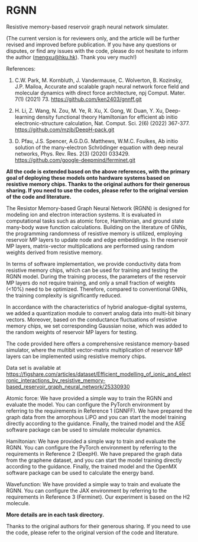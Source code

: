 # RGNN
Resistive memory-based reservoir graph neural network simulater.

(The current version is for reviewers only, and the article will be further revised and improved before publication. If you have any questions or disputes, or find any issues with the code, please do not hesitate to inform the author (mengxu@hku.hk). Thank you very much!)


References:

1. C.W. Park, M. Kornbluth, J. Vandermause, C. Wolverton, B. Kozinsky, J.P. Mailoa, Accurate and scalable graph neural network force field and molecular dynamics with direct force architecture, npj Comput. Mater. 7(1) (2021) 73. 
https://github.com/ken2403/gnnff.git

2. H. Li, Z. Wang, N. Zou, M. Ye, R. Xu, X. Gong, W. Duan, Y. Xu, Deep-learning density functional theory Hamiltonian for efficient ab initio electronic-structure calculation, Nat. Comput. Sci. 2(6) (2022) 367-377.
https://github.com/mzjb/DeepH-pack.git

3. D. Pfau, J.S. Spencer, A.G.D.G. Matthews, W.M.C. Foulkes, Ab initio solution of the many-electron Schrödinger equation with deep neural networks, Phys. Rev. Res. 2(3) (2020) 033429.
https://github.com/google-deepmind/ferminet.git


**All the code is extended based on the above references, with the primary goal of deploying these models onto hardware systems based on resistive memory chips. Thanks to the original authors for their generous sharing. If you need to use the codes, please refer to the original version of the code and literature.**

The Resistor Memory-based Graph Neural Network (RGNN) is designed for modeling ion and electron interaction systems. It is evaluated in computational tasks such as atomic force, Hamiltonian, and ground state many-body wave function calculations. Building on the literature of GNNs, the programming randomness of resistive memory is utilized, employing reservoir MP layers to update node and edge embeddings. In the reservoir MP layers, matrix-vector multiplications are performed using random weights derived from resistive memory.

In terms of software implementation, we provide conductivity data from resistive memory chips, which can be used for training and testing the RGNN model. During the training process, the parameters of the reservoir MP layers do not require training, and only a small fraction of weights (<10%) need to be optimized. Therefore, compared to conventional GNNs, the training complexity is significantly reduced.

In accordance with the characteristics of hybrid analogue-digital systems, we added a quantization module to convert analog data into multi-bit binary vectors. Moreover, based on the conductance fluctuations of resistive memory chips, we set corresponding Gaussian noise, which was added to the random weights of reservoir MP layers for testing.

The code provided here offers a comprehensive resistance memory-based simulator, where the multibit vector-matrix multiplication of reservoir MP layers can be implemented using resistive memory chips.

Data set is available at https://figshare.com/articles/dataset/Efficient_modelling_of_ionic_and_electronic_interactions_by_resistive_memory-based_reservoir_graph_neural_network/25330930

Atomic force: We have provided a simple way to train the RGNN and evaluate the model. You can configure the PyTorch environment by referring to the requirements in Reference 1 (GNNFF). We have prepared the graph data from the amorphous LiPO and you can start the model training directly according to the guidance. Finally, the trained model and the ASE software package can be used to simulate molecular dynamics.

Hamiltonian: We have provided a simple way to train and evaluate the RGNN. You can configure the PyTorch environment by referring to the requirements in Reference 2 (DeepH). We have prepared the graph data from the graphene dataset, and you can start the model training directly according to the guidance. Finally, the trained model and the OpenMX software package can be used to calculate the energy band.

Wavefunction: We have provided a simple way to train and evaluate the RGNN. You can configure the JAX environment by referring to the requirements in Reference 3 (Ferminet). Our experiment is based on the H2 molecule.

**More details are in each task directory.**

Thanks to the original authors for their generous sharing. If you need to use the code, please refer to the original version of the code and literature.
